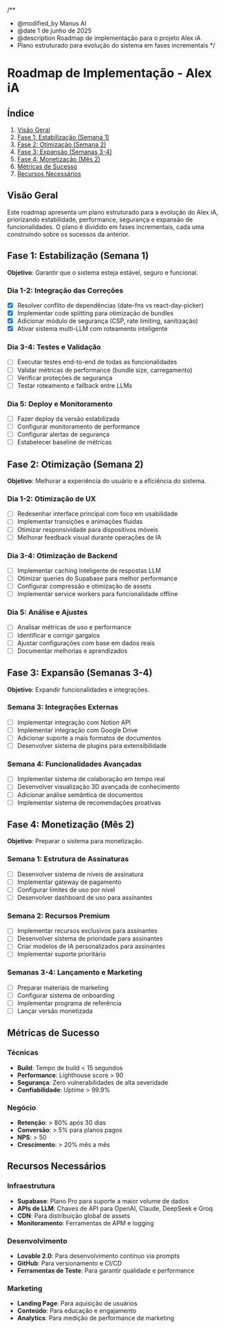 /**
 * @modified_by Manus AI
 * @date 1 de junho de 2025
 * @description Roadmap de implementação para o projeto Alex iA
 * Plano estruturado para evolução do sistema em fases incrementais
 */

# Roadmap de Implementação - Alex iA

## Índice

1. [Visão Geral](#visão-geral)
2. [Fase 1: Estabilização (Semana 1)](#fase-1-estabilização-semana-1)
3. [Fase 2: Otimização (Semana 2)](#fase-2-otimização-semana-2)
4. [Fase 3: Expansão (Semanas 3-4)](#fase-3-expansão-semanas-3-4)
5. [Fase 4: Monetização (Mês 2)](#fase-4-monetização-mês-2)
6. [Métricas de Sucesso](#métricas-de-sucesso)
7. [Recursos Necessários](#recursos-necessários)

## Visão Geral

Este roadmap apresenta um plano estruturado para a evolução do Alex iA, priorizando estabilidade, performance, segurança e expansão de funcionalidades. O plano é dividido em fases incrementais, cada uma construindo sobre os sucessos da anterior.

## Fase 1: Estabilização (Semana 1)

**Objetivo**: Garantir que o sistema esteja estável, seguro e funcional.

### Dia 1-2: Integração das Correções

- [x] Resolver conflito de dependências (date-fns vs react-day-picker)
- [x] Implementar code splitting para otimização de bundles
- [x] Adicionar módulo de segurança (CSP, rate limiting, sanitização)
- [x] Ativar sistema multi-LLM com roteamento inteligente

### Dia 3-4: Testes e Validação

- [ ] Executar testes end-to-end de todas as funcionalidades
- [ ] Validar métricas de performance (bundle size, carregamento)
- [ ] Verificar proteções de segurança
- [ ] Testar roteamento e fallback entre LLMs

### Dia 5: Deploy e Monitoramento

- [ ] Fazer deploy da versão estabilizada
- [ ] Configurar monitoramento de performance
- [ ] Configurar alertas de segurança
- [ ] Estabelecer baseline de métricas

## Fase 2: Otimização (Semana 2)

**Objetivo**: Melhorar a experiência do usuário e a eficiência do sistema.

### Dia 1-2: Otimização de UX

- [ ] Redesenhar interface principal com foco em usabilidade
- [ ] Implementar transições e animações fluidas
- [ ] Otimizar responsividade para dispositivos móveis
- [ ] Melhorar feedback visual durante operações de IA

### Dia 3-4: Otimização de Backend

- [ ] Implementar caching inteligente de respostas LLM
- [ ] Otimizar queries do Supabase para melhor performance
- [ ] Configurar compressão e otimização de assets
- [ ] Implementar service workers para funcionalidade offline

### Dia 5: Análise e Ajustes

- [ ] Analisar métricas de uso e performance
- [ ] Identificar e corrigir gargalos
- [ ] Ajustar configurações com base em dados reais
- [ ] Documentar melhorias e aprendizados

## Fase 3: Expansão (Semanas 3-4)

**Objetivo**: Expandir funcionalidades e integrações.

### Semana 3: Integrações Externas

- [ ] Implementar integração com Notion API
- [ ] Implementar integração com Google Drive
- [ ] Adicionar suporte a mais formatos de documentos
- [ ] Desenvolver sistema de plugins para extensibilidade

### Semana 4: Funcionalidades Avançadas

- [ ] Implementar sistema de colaboração em tempo real
- [ ] Desenvolver visualização 3D avançada de conhecimento
- [ ] Adicionar análise semântica de documentos
- [ ] Implementar sistema de recomendações proativas

## Fase 4: Monetização (Mês 2)

**Objetivo**: Preparar o sistema para monetização.

### Semana 1: Estrutura de Assinaturas

- [ ] Desenvolver sistema de níveis de assinatura
- [ ] Implementar gateway de pagamento
- [ ] Configurar limites de uso por nível
- [ ] Desenvolver dashboard de uso para assinantes

### Semana 2: Recursos Premium

- [ ] Implementar recursos exclusivos para assinantes
- [ ] Desenvolver sistema de prioridade para assinantes
- [ ] Criar modelos de IA personalizados para assinantes
- [ ] Implementar suporte prioritário

### Semanas 3-4: Lançamento e Marketing

- [ ] Preparar materiais de marketing
- [ ] Configurar sistema de onboarding
- [ ] Implementar programa de referência
- [ ] Lançar versão monetizada

## Métricas de Sucesso

### Técnicas

- **Build**: Tempo de build < 15 segundos
- **Performance**: Lighthouse score > 90
- **Segurança**: Zero vulnerabilidades de alta severidade
- **Confiabilidade**: Uptime > 99.9%

### Negócio

- **Retenção**: > 80% após 30 dias
- **Conversão**: > 5% para planos pagos
- **NPS**: > 50
- **Crescimento**: > 20% mês a mês

## Recursos Necessários

### Infraestrutura

- **Supabase**: Plano Pro para suporte a maior volume de dados
- **APIs de LLM**: Chaves de API para OpenAI, Claude, DeepSeek e Groq
- **CDN**: Para distribuição global de assets
- **Monitoramento**: Ferramentas de APM e logging

### Desenvolvimento

- **Lovable 2.0**: Para desenvolvimento contínuo via prompts
- **GitHub**: Para versionamento e CI/CD
- **Ferramentas de Teste**: Para garantir qualidade e performance

### Marketing

- **Landing Page**: Para aquisição de usuários
- **Conteúdo**: Para educação e engajamento
- **Analytics**: Para medição de performance de marketing
